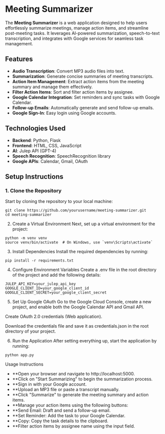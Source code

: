 # Meeting Summarizer

The **Meeting Summarizer** is a web application designed to help users effortlessly summarize meetings, manage action items, and streamline post-meeting tasks. It leverages AI-powered summarization, speech-to-text transcription, and integrates with Google services for seamless task management.

## Features
- **Audio Transcription**: Convert MP3 audio files into text.
- **Summarization**: Generate concise summaries of meeting transcripts.
- **Action Item Management**: Extract action items from the meeting summary and manage them effectively.
- **Filter Action Items**: Sort and filter action items by assignee.
- **Google Calendar Integration**: Set reminders and sync tasks with Google Calendar.
- **Follow-up Emails**: Automatically generate and send follow-up emails.
- **Google Sign-In**: Easy login using Google accounts.

## Technologies Used
- **Backend**: Python, Flask
- **Frontend**: HTML, CSS, JavaScript
- **AI**: Julep API (GPT-4)
- **Speech Recognition**: SpeechRecognition library
- **Google APIs**: Calendar, Gmail, OAuth

## Setup Instructions

### 1. Clone the Repository
Start by cloning the repository to your local machine:
```
git clone https://github.com/yourusername/meeting-summarizer.git
cd meeting-summarizer

```
2. Create a Virtual Environment
Next, set up a virtual environment for the project:

```
python -m venv venv
source venv/bin/activate  # On Windows, use `venv\Scripts\activate`
```
3. Install Dependencies
Install the required dependencies by running:

```
pip install -r requirements.txt
```
4. Configure Environment Variables
Create a .env file in the root directory of the project and add the following details:

```
JULEP_API_KEY=your_julep_api_key
GOOGLE_CLIENT_ID=your_google_client_id
GOOGLE_CLIENT_SECRET=your_google_client_secret

```
5. Set Up Google OAuth
Go to the Google Cloud Console, create a new project, and enable both the Google Calendar API and Gmail API.

Create OAuth 2.0 credentials (Web application).

Download the credentials file and save it as credentials.json in the root directory of your project.

6. Run the Application
After setting everything up, start the application by running:

```
python app.py
```
Usage Instructions
- **Open your browser and navigate to http://localhost:5000.
- **Click on "Start Summarizing" to begin the summarization process.
- **Sign in with your Google account.
- **Upload an MP3 file or paste a transcript manually.
- **Click "Summarize" to generate the meeting summary and action items.
- **Manage your action items using the following buttons:
- **Send Email: Draft and send a follow-up email.
- **Set Reminder: Add the task to your Google Calendar.
- **Copy: Copy the task details to the clipboard.
- **Filter action items by assignee name using the input field.
